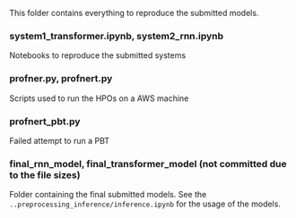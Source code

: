 This folder contains everything to reproduce the submitted models.

### system1_transformer.ipynb, system2_rnn.ipynb

Notebooks to reproduce the submitted systems

### profner.py, profnert.py

Scripts used to run the HPOs on a AWS machine 

### profnert_pbt.py

Failed attempt to run a PBT

### final_rnn_model, final_transformer_model (not committed due to the file sizes)

Folder containing the final submitted models.
See the `..preprocessing_inference/inference.ipynb` for the usage of the models.

